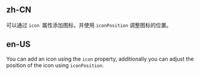 ## zh-CN

可以通过 `icon `属性添加图标，并使用 `iconPosition` 调整图标的位置。

## en-US

You can add an icon using the `icon` property, additionally you can adjust the position of the icon using `iconPosition`.
